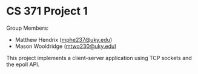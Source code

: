 # CS 371 Project 1
Group Members:
- Matthew Hendrix (mphe237@uky.edu)
- Mason Wooldridge (mtwo230@uky.edu)

This project implements a client-server application using TCP sockets and the epoll API.
